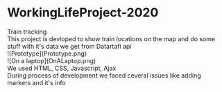 # WorkingLifeProject-2020
<p>Train tracking <br/>
This project is devloped to show train locations on the map and do some stuff with it's data we get from Datartafi api <br/>
![Prototype](Prototype.png) <br/>
![On a laptop](OnALaptop.png) <br/>
We used HTML, CSS, Javascript, Ajax <br/>
During process of development we faced ceveral issues like adding markers and  it's info <br/> <p/>